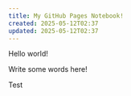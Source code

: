 ```yaml
---
title: My GitHub Pages Notebook!
created: 2025-05-12T02:37
updated: 2025-05-12T02:37
---
```


Hello world!

Write some words here!

Test
